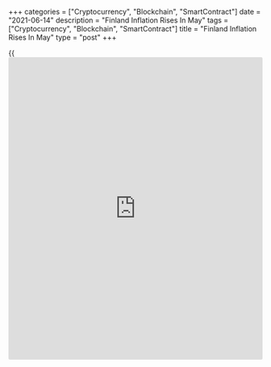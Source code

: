 +++
categories = ["Cryptocurrency", "Blockchain", "SmartContract"]
date = "2021-06-14"
description = "Finland Inflation Rises In May"
tags = ["Cryptocurrency", "Blockchain", "SmartContract"]
title = "Finland Inflation Rises In May"
type = "post"
+++

{{<iframe id="large-banner" src="https://www.bounty.group/#slide=9.0" width="100%" height="600" scrolling="no" style="border: 0px solid rgb(216, 221, 230); border-radius: 3px;">}}

Finland's consumer price inflation increased in May, data from
statistics Finland on Monday.

The consumer prices increased 2.2 percent year-on-year in May, following
a 2.1 percent rise in April.

Prices of petrol, diesel, detached houses and capital repair on detached
houses had the largest upward impacts on the consumer price index
increased from a year ago.

On a monthly basis, consumer prices rose 0.15 percent in May, after a
0.37 percent increase in April.

The EU measure of harmonized index of consumer prices, or HICP, remained
unchanged monthly and increased 2.3 percent from a year ago in May.

For comments and feedback [contact](https://www.playgroundfx.com/contact/): editorial@rtt[news](https://www.letsplayfx.com/blog/forex-news-website/).com

[Economic News][1]

 **What parts of the world are seeing the best (and worst) economic
performances lately? Click[here][2] to check out our [Econ Scorecard][2]
and find out! See up-to-the-moment [ranking](https://www.playgroundfx.com/blog/crypto-exchange-ranking/)s for the best and worst
performers in [GDP][3], [unemployment rate][4], [inflation][5] and much
more.**

   1. www.rtt[news](https://www.letsplayfx.com/blog/forex-news-website/).com/Content/EconomicNews.aspx
   2. www.rtt[news](https://www.letsplayfx.com/blog/forex-news-website/).com/economic-scorecard/world-rank/retail-sales/highest-performance.aspx
   3. www.rtt[news](https://www.letsplayfx.com/blog/forex-news-website/).com/economic-scorecard/world-rank/GDP/highest-performance.aspx
   4. www.rtt[news](https://www.letsplayfx.com/blog/forex-news-website/).com/economic-scorecard/world-rank/unemployment-rate/lowest-performance.aspx
   5. www.rtt[news](https://www.letsplayfx.com/blog/forex-news-website/).com/economic-scorecard/world-rank/CPI/highest-performance.aspx